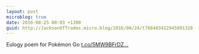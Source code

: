 ```yaml
---
layout: post
microblog: true
date: 2016-08-25 00:03 +1300
guid: http://JacksonOfTrades.micro.blog/2016/08/24/t768403412945891328.html
---
```

Eulogy poem for Pokémon Go [t.co/5MW9BFrDZ...](https://t.co/5MW9BFrDZS)
